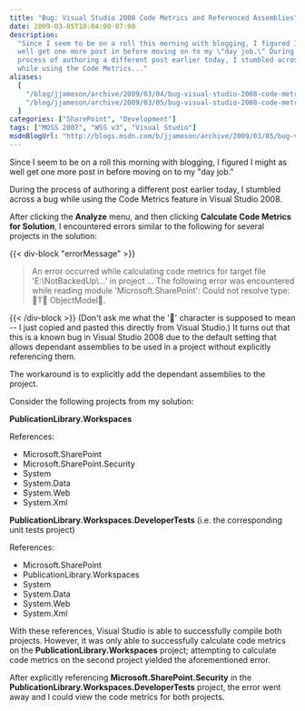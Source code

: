 ```yaml
---
title: "Bug: Visual Studio 2008 Code Metrics and Referenced Assemblies"
date: 2009-03-05T10:04:00-07:00
description:
  "Since I seem to be on a roll this morning with blogging, I figured I might as
  well get one more post in before moving on to my \"day job.\" During the
  process of authoring a different post earlier today, I stumbled across a bug
  while using the Code Metrics..."
aliases:
  [
    "/blog/jjameson/archive/2009/03/04/bug-visual-studio-2008-code-metrics-and-referenced-assemblies.aspx",
    "/blog/jjameson/archive/2009/03/05/bug-visual-studio-2008-code-metrics-and-referenced-assemblies.aspx",
  ]
categories: ["SharePoint", "Development"]
tags: ["MOSS 2007", "WSS v3", "Visual Studio"]
msdnBlogUrl: "http://blogs.msdn.com/b/jjameson/archive/2009/03/05/bug-visual-studio-2008-code-metrics-and-referenced-assemblies.aspx"
---
```


Since I seem to be on a roll this morning with blogging, I figured I might as
well get one more post in before moving on to my "day job."

During the process of authoring a different post earlier today, I stumbled
across a bug while using the Code Metrics feature in Visual Studio 2008.

After clicking the **Analyze** menu, and then clicking **Calculate Code Metrics
for Solution**, I encountered errors similar to the following for several
projects in the solution:

{{< div-block "errorMessage" >}}

> An error occurred while calculating code metrics for target file
> 'E:\NotBackedUp\\...' in project ... The following error was encountered while
> reading module 'Microsoft.SharePoint': Could not resolve type: T
> ObjectModel.

{{< /div-block >}}
(Don't ask me what the '' character is supposed to mean -- I just copied and pasted this directly from Visual Studio.)
It turns out that this is a known bug in Visual Studio 2008 due to the default
setting that allows dependant assemblies to be used in a project without
explicitly referencing them.

The workaround is to explicitly add the dependant assemblies to the project.

Consider the following projects from my solution:

**PublicationLibrary.Workspaces**

References:

- Microsoft.SharePoint
- Microsoft.SharePoint.Security
- System
- System.Data
- System.Web
- System.Xml

**PublicationLibrary.Workspaces.DeveloperTests** (i.e. the corresponding unit
tests project)

References:

- Microsoft.SharePoint
- PublicationLibrary.Workspaces
- System
- System.Data
- System.Web
- System.Xml

With these references, Visual Studio is able to successfully compile both
projects. However, it was only able to successfully calculate code metrics on
the **PublicationLibrary.Workspaces** project; attempting to calculate code
metrics on the second project yielded the aforementioned error.

After explicitly referencing **Microsoft.SharePoint.Security** in the
**PublicationLibrary.Workspaces.DeveloperTests** project, the error went away
and I could view the code metrics for both projects.
